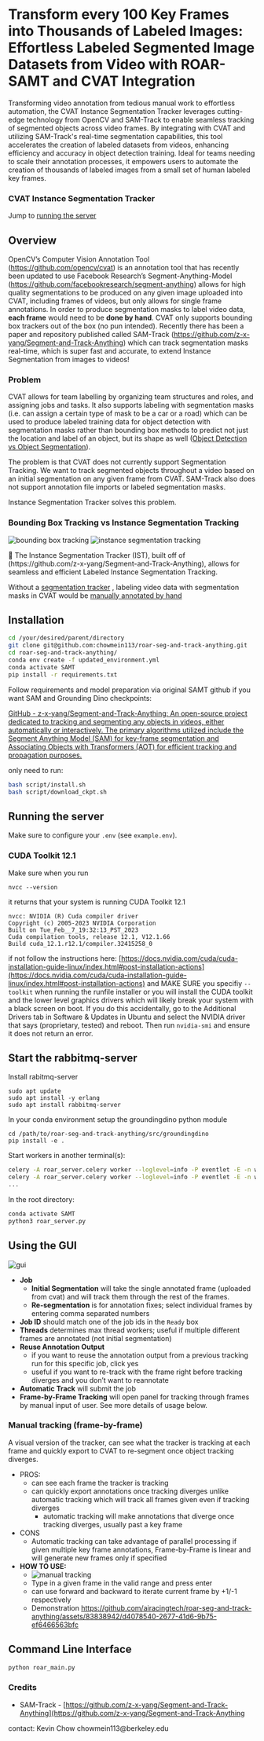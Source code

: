 # Transform every 100 Key Frames into Thousands of Labeled Images: Effortless Labeled Segmented Image Datasets from Video with ROAR-SAMT and CVAT Integration

Transforming video annotation from tedious manual work to effortless automation, the CVAT Instance Segmentation Tracker leverages cutting-edge technology from OpenCV and SAM-Track to enable seamless tracking of segmented objects across video frames. By integrating with CVAT and utilizing SAM-Track's real-time segmentation capabilities, this tool accelerates the creation of labeled datasets from videos, enhancing efficiency and accuracy in object detection training. Ideal for teams needing to scale their annotation processes, it empowers users to automate the creation of thousands of labeled images from a small set of human labeled key frames.

### CVAT Instance Segmentation Tracker

Jump to [running the server](#running-the-server)

## Overview

   OpenCV’s Computer Vision Annotation Tool (https://github.com/opencv/cvat) is an annotation tool that has recently been updated to use Facebook Research’s Segment-Anything-Model (https://github.com/facebookresearch/segment-anything) allows for high quality segmentations to be produced on any given image uploaded into CVAT, including frames of videos, but only allows for single frame annotations. In order to produce segmentation masks to label video data, **each frame** would need to be **done by hand**. CVAT only supports bounding box trackers out of the box (no pun intended). Recently there has been a paper and repository published called SAM-Track (https://github.com/z-x-yang/Segment-and-Track-Anything) which can track segmentation masks real-time, which is super fast and accurate, to extend Instance Segmentation from images to videos!

### Problem

   CVAT allows for team labelling by organizing team structures and roles, and assigning jobs and tasks. It also supports labeling with segmentation masks (i.e. can assign a certain type of mask to be a car or a road) which can be used to produce labeled training data for object detection with segmentation masks rather than bounding box methods to predict not just the location and label of an object, but its shape as well ([Object Detection vs Object Segmentation](https://www.linkedin.com/pulse/object-segmentation-vs-detection-which-one-should-you-ritesh-kanjee/)). 

   The problem is that CVAT does not currently support Segmentation Tracking. We want to track segmented objects throughout a video based on an initial segmentation on any given frame from CVAT. SAM-Track also does not support annotation file imports or labeled segmentation masks. 

Instance Segmentation Tracker solves this problem.

### Bounding Box Tracking vs Instance Segmentation Tracking

![bounding box tracking](docs/img/example-bboxes.png)
![instance segmentation tracking](docs/img/instance_seg.webp)

<aside>
📧 The Instance Segmentation Tracker (IST), built off of (https://github.com/z-x-yang/Segment-and-Track-Anything), allows for seamless and efficient Labeled Instance Segmentation Tracking.
</aside>

Without a [segmentation tracker](https://github.com/airacingtech/roar-seg-and-track-anything/assets/83838942/7431caa6-2c41-4dc6-b89c-4fd6d793c607)
, labeling video data with segmentation masks in CVAT would be
[manually annotated by hand](https://github.com/airacingtech/roar-seg-and-track-anything/assets/83838942/87ed37ac-b8cf-4baa-8928-e24879cabb88)


## Installation

```bash
cd /your/desired/parent/directory
git clone git@github.com:chowmein113/roar-seg-and-track-anything.git
cd roar-seg-and-track-anything/
conda env create -f updated_environment.yml
conda activate SAMT
pip install -r requirements.txt
```

Follow requirements and model preparation via original SAMT github if you want SAM and Grounding Dino checkpoints:

[GitHub - z-x-yang/Segment-and-Track-Anything: An open-source project dedicated to tracking and segmenting any objects in videos, either automatically or interactively. The primary algorithms utilized include the Segment Anything Model (SAM) for key-frame segmentation and Associating Objects with Transformers (AOT) for efficient tracking and propagation purposes.](https://github.com/z-x-yang/Segment-and-Track-Anything#bookmark_tabsrequirements)

only need to run:

```bash
bash script/install.sh
bash script/download_ckpt.sh
```

## Running the server

Make sure to configure your `.env` (see `example.env`).

### CUDA Toolkit 12.1
Make sure when you run
```
nvcc --version
```

it returns that your system is running CUDA Toolkit 12.1

```
nvcc: NVIDIA (R) Cuda compiler driver
Copyright (c) 2005-2023 NVIDIA Corporation
Built on Tue_Feb__7_19:32:13_PST_2023
Cuda compilation tools, release 12.1, V12.1.66
Build cuda_12.1.r12.1/compiler.32415258_0
```

if not follow the instructions here: [https://docs.nvidia.com/cuda/cuda-installation-guide-linux/index.html#post-installation-actions](https://docs.nvidia.com/cuda/cuda-installation-guide-linux/index.html#post-installation-actions) and MAKE SURE you specifiy `--toolkit` when running the runfile installer or you will install the CUDA toolkit and the lower level graphics drivers which will likely break your system with a black screen on boot. If you do this accidentally, go to the Additional Drivers tab in Software & Updates in Ubuntu and select the NVIDIA driver that says (proprietary, tested) and reboot. Then run `nvidia-smi` and ensure it does not return an error.

## Start the rabbitmq-server
Install rabitmq-server
```
sudo apt update
sudo apt install -y erlang
sudo apt install rabbitmq-server
```

In your conda environment setup the groundingdino python module
```
cd /path/to/roar-seg-and-track-anything/src/groundingdino
pip install -e .
```

Start workers in another terminal(s):
```bash
celery -A roar_server.celery worker --loglevel=info -P eventlet -E -n worker1
celery -A roar_server.celery worker --loglevel=info -P eventlet -E -n worker2
...
```

In the root directory:
```bash
conda activate SAMT
python3 roar_server.py
```

## Using the GUI

![gui](docs/img/gui.png)

- **Job**
  - **Initial Segmentation** will take the single annotated frame (uploaded from cvat) and will track them through the rest of the frames.
  - **Re-segmentation** is for annotation fixes; select individual frames by entering comma separated numbers
- **Job ID** should match one of the job ids in the `Ready` box
- **Threads** determines max thread workers; useful if multiple different frames are annotated (not initial segmentation)
- **Reuse Annotation Output**
    - if you want to reuse the annotation output from a previous tracking run for this specific job, click yes
    - useful if you want to re-track with the frame right before tracking diverges and you don’t want to reannotate
- **Automatic Track** will submit the job
- **Frame-by-Frame Tracking** will open panel for tracking through frames by manual input of user. See more details of usage below.


### Manual tracking (frame-by-frame)
A visual version of the tracker, can see what the tracker is tracking at each frame and quickly export to CVAT to re-segment once object tracking diverges.

- PROS:
    - can see each frame the tracker is tracking
    - can quickly export annotations once tracking diverges unlike automatic tracking which will track all frames given even if tracking diverges
        - automatic tracking will make annotations that diverge once tracking diverges, usually past a key frame
- CONS
    - Automatic tracking can take advantage of parallel processing if given multiple key frame annotations, Frame-by-Frame is linear and will generate new frames only if specified
- **HOW TO USE:**
   - ![manual tracking](docs/img/gui-frame-by-frame.png)
    - Type in a given frame in the valid range and press enter
    - can use forward and backward to iterate current frame by +1/-1 respectively
    - Demonstration https://github.com/airacingtech/roar-seg-and-track-anything/assets/83838942/d4078540-2677-41d6-9b75-ef6466563bfc


## Command Line Interface

```python
python roar_main.py
```

 
### Credits
* SAM-Track - [https://github.com/z-x-yang/Segment-and-Track-Anything](https://github.com/z-x-yang/Segment-and-Track-Anything


<aside>
contact: Kevin Chow chowmein113@berkeley.edu
</aside>
